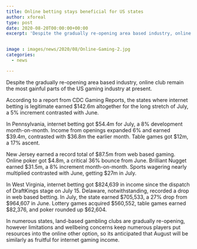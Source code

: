 ```yaml
---
title: Online betting stays beneficial for US states
author: xforeal 
type: post
date: 2020-08-20T00:00:00+00:00
excerpt: 'Despite the gradually re-opening area based industry, online club remain the most gainful parts of the US gaming industry at present '


image : images/news/2020/08/Online-Gaming-2.jpg
categories:
  - news

---
```

Despite the gradually re-opening area based industry, online club remain the most gainful parts of the US gaming industry at present. 

According to a report from CDC Gaming Reports, the states where internet betting is legitimate earned $142.6m altogether for the long stretch of July, a 5&percnt; increment contrasted with June. 

In Pennsylvania, internet betting got $54.4m for July, a 8&percnt; development month-on-month. Income from openings expanded 6&percnt; and earned $39.4m, contrasted with $36.8m the earlier month. Table games got $12m, a 17&percnt; ascent. 

New Jersey earned a record total of $87.5m from web based gaming. Online poker got $4.8m, a critical 36&percnt; bounce from June. Brilliant Nugget earned $31.5m, a 8&percnt; increment month-on-month. Sports wagering nearly multiplied contrasted with June, getting $27m in July. 

In West Virginia, internet betting got $824,639 in income since the dispatch of DraftKings stage on July 15. Delaware, notwithstanding, recorded a drop in web based betting. In July, the state earned $705,533, a 27&percnt; drop from $964,607 in June. Lottery games acquired $560,552, table games earned $82,376, and poker rounded up $62,604. 

In numerous states, land-based gambling clubs are gradually re-opening, however limitations and wellbeing concerns keep numerous players put resources into the online other option, so its anticipated that August will be similarly as fruitful for internet gaming income.